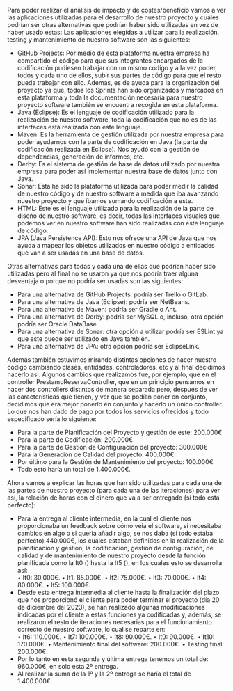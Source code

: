Para poder realizar el análisis de impacto y de costes/beneficio vamos a ver las aplicaciones utilizadas para el desarrollo de nuestro proyecto y cuáles podrían ser otras alternativas que podrían haber sido utilizadas en vez de haber usado estas:
Las aplicaciones elegidas a utilizar para la realización, testing y mantenimiento de nuestro software son las siguientes:
-	GitHub Projects: Por medio de esta plataforma nuestra empresa ha compartido el código para que sus integrantes encargados de la codificación pudiesen trabajar con un mismo código y a la vez poder, todos y cada uno de ellos, subir sus partes de código para que el resto pueda trabajar con ello. Además, es de ayuda para la organización del proyecto ya que, todos los Sprints han sido organizados y marcados en esta plataforma y toda la documentación necesaria para nuestro proyecto software también se encuentra recogida en esta plataforma.
-	Java (Eclipse): Es el lenguaje de codificación utilizado para la realización de nuestro software, toda la codificación que no es de las interfaces está realizada con este lenguaje.
-	Maven: Es la herramienta de gestión utilizada por nuestra empresa para poder ayudarnos con la parte de codificación en Java (la parte de codificación realizada en Eclipse). Nos ayudó con la gestión de dependencias, generación de informes, etc.
-	Derby: Es el sistema de gestión de base de datos utilizado por nuestra empresa para poder así implementar nuestra base de datos junto con Java.
-	Sonar: Esta ha sido la plataforma utilizada para poder medir la calidad de nuestro código y de nuestro software a medida que iba avanzando nuestro proyecto y que íbamos sumando codificación a este.
-	HTML: Este es el lenguaje utilizado para la realización de la parte de diseño de nuestro software, es decir, todas las interfaces visuales que podemos ver en nuestro software han sido realizadas con este lenguaje de código.
-	JPA (Java Persistence API): Esto nos ofrece una API de Java que nos ayuda a mapear los objetos utilizados en nuestro código a entidades que van a ser usadas en una base de datos.  

Otras alternativas para todas y cada una de ellas que podrían haber sido utilizadas pero al final no se usaron ya que nos podría traer alguna desventaja o porque no podría ser usadas son las siguientes:
-	Para una alternativa de GitHub Projects: podría ser Trello o GitLab.
-	Para una alternativa de Java (Eclipse): podría ser NetBeans.
-	Para una alternativa de Maven: podría ser Gradle o Ant.
-	Para una alternativa de Derby: podría ser MySQL o, incluso, otra opción podría ser Oracle DataBase
-	Para una alternativa de Sonar: otra opción a utilizar podría ser ESLint ya que este puede ser utilizado en Java también.
-	Para una alternativa de JPA: otra opción podría ser EclipseLink.    

Además también estuvimos mirando distintas opciones de hacer nuestro código cambiando clases, entidades, controladores, etc y al final decidimos hacerlo asi. Algunos cambios que realizamos fue, por ejemplo, que en el controller PrestamoReservaController, que en un principio pensamos en hacer dos controllers distintos de manera separada pero, después de ver las características que tienen, y ver que se podían poner en conjunto, decidimos que era mejor ponerlo en conjunto y hacerlo un único controller.  
Lo que nos han dado de pago por todos los servicios ofrecidos y todo especificado sería lo siguiente:
-	Para la parte de Planificación del Proyecto y gestión de este: 200.000€
-	Para la parte de Codificación: 200.000€
-	Para la parte de Gestión de Configuración del proyecto: 300.000€ 
-	Para la Generación de Calidad del proyecto: 400.000€
-	Por último para la Gestión de Mantenimiento del proyecto: 100.000€
-	Todo esto haría un total de 1.400.000€.  

Ahora vamos a explicar las horas que han sido utilizadas para cada una de las partes de nuestro proyecto (para cada una de las iteraciones) para ver así, la relación de horas con el dinero que va a ser entregado (si todo está perfecto):
-	Para la entrega al cliente intermedia, en la cual el cliente nos proporcionaba un feedback sobre cómo veía el software, si necesitaba cambios en algo o si quería añadir algo, se nos daba (si todo estaba perfecto) 440.000€, los cuales estaban definidos en la realización de la planificación y gestión, la codificación, gestión de configuración, de calidad y de mantenimiento de nuestro proyecto desde la función planificada como la It0 () hasta la It5 (), en los cuales esto se desarrolla así:  
•	It0: 30.000€.
•	It1: 85.000€.
•	It2: 75.000€.
•	It3: 70.000€.
•	It4: 80.000€.
•	It5: 100.000€.  
-	Desde esta entrega intermedia al cliente hasta la finalización del plazo que nos proporcionó el cliente para poder terminar el proyecto (día 20 de diciembre del 2023), se han realizado algunas modificaciones indicadas por el cliente a estas funciones ya codificadas y, además, se realizaron el resto de iteraciones necesarias para el funcionamiento correcto de nuestro software, lo cual se reparte en:  
•	It6: 110.000€.
•	It7: 100.000€.
•	It8: 90.000€.
•	It9: 90.000€.
•	It10: 170.000€.
•	Mantenimiento final del software: 200.000€.
•	Testing final: 200.000€.
-	Por lo tanto en esta segunda y última entrega tenemos un total de: 960.000€, en solo esta 2º entrega.
-	Al realizar la suma de la 1º y la 2º entrega se haría el total de 1.400.000€.

